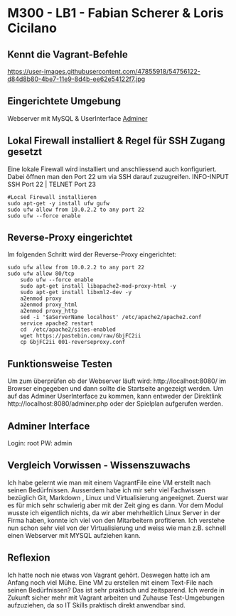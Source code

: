 M300 - LB1 - Fabian Scherer & Loris Cicilano
======

## Kennt die Vagrant-Befehle

https://user-images.githubusercontent.com/47855918/54756122-d84d8b80-4be7-11e9-8d4b-ee62e54122f7.jpg


## Eingerichtete Umgebung
Webserver mit MySQL & UserInterface [Adminer](https://www.adminer.org/)

## Lokal Firewall installiert & Regel für SSH Zugang gesetzt
Eine lokale Firewall wird installiert und anschliessend auch konfiguriert. Dabei öffnen man den Port 22 um via SSH darauf zuzugreifen. INFO-INPUT SSH Port 22 | TELNET Port 23
```
#Local Firewall installieren
sudo apt-get -y install ufw gufw 
sudo ufw allow from 10.0.2.2 to any port 22
sudo ufw --force enable    
```
## Reverse-Proxy eingerichtet

Im folgenden Schritt wird der Reverse-Proxy eingerichtet:

	sudo ufw allow from 10.0.2.2 to any port 22
	sudo ufw allow 80/tcp
    	sudo ufw --force enable
    	sudo apt-get install libapache2-mod-proxy-html -y
    	sudo apt-get install libxml2-dev -y
    	a2enmod proxy
    	a2enmod proxy_html
    	a2enmod proxy_http
    	sed -i '$aServerName localhost' /etc/apache2/apache2.conf
    	service apache2 restart
    	cd 	/etc/apache2/sites-enabled
    	wget https://pastebin.com/raw/GbjFC2ii
    	cp GbjFC2ii 001-reverseproxy.conf

## Funktionsweise Testen

Um zum überprüfen ob der Webserver läuft wird: http://localhost:8080/ im Browser eingegeben und dann sollte die Startseite angezeigt werden.
Um auf das Adminer UserInterface zu kommen, kann entweder der Direktlink http://localhost:8080/adminer.php oder der Spielplan aufgerufen werden.

## Adminer Interface
Login: root
PW: admin

## Vergleich Vorwissen - Wissenszuwachs
Ich habe gelernt wie man mit einem VagrantFile eine VM erstellt nach seinen Bedürfnissen. Ausserdem habe ich mir sehr viel Fachwissen bezüglich Git, Markdown , Linux und Virtualisierung angeeignet. Zuerst war es für mich sehr schwierig aber mit der Zeit ging es dann. Vor dem Modul wusste ich eigentlich nichts, da wir aber mehrheitlich Linux Server in der Firma haben, konnte ich viel von den Mitarbeitern profitieren. Ich verstehe nun schon sehr viel von der Virtualisierung und weiss wie man z.B. schnell einen Webserver mit MYSQL aufziehen kann. 

## Reflexion
Ich hatte noch nie etwas von Vagrant gehört. Deswegen hatte ich am Anfang noch viel Mühe. Eine VM zu erstellen mit einem Text-File nach seinen Bedürfnissen? Das ist sehr praktisch und zeitsparend. Ich werde in Zukunft sicher mehr mit Vagrant arbeiten und Zuhause Test-Umgebungen aufzuziehen, da so IT Skills praktisch direkt anwendbar sind. 